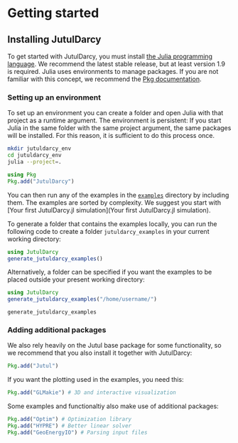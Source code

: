 # Getting started

## Installing JutulDarcy

To get started with JutulDarcy, you must install [the Julia programming language](https://julialang.org/). We recommend the latest stable release, but at least version 1.9 is required. Julia uses environments to manage packages. If you are not familiar with this concept, we recommend the [Pkg documentation](https://pkgdocs.julialang.org/v1/environments/).

### Setting up an environment

To set up an environment you can create a folder and open Julia with that project as a runtime argument. The environment is persistent: If you start Julia in the same folder with the same project argument, the same packages will be installed. For this reason, it is sufficient to do this process once.

```bash
mkdir jutuldarcy_env
cd jutuldarcy_env
julia --project=.
```

```julia
using Pkg
Pkg.add("JutulDarcy")
```

You can then run any of the examples in the [`examples`](https://github.com/sintefmath/JutulDarcy.jl/tree/main/examples) directory by including them. The examples are sorted by complexity. We suggest you start with [Your first JutulDarcy.jl simulation](Your first JutulDarcy.jl simulation).

To generate a folder that contains the examples locally, you can run the following code to create a folder `jutuldarcy_examples` in your current working directory:

```julia
using JutulDarcy
generate_jutuldarcy_examples()
```

Alternatively, a folder can be specified if you want the examples to be placed outside your present working directory:

```julia
using JutulDarcy
generate_jutuldarcy_examples("/home/username/")
```

```@docs
generate_jutuldarcy_examples
```

### Adding additional packages

We also rely heavily on the Jutul base package for some functionality, so we recommend that you also install it together with JutulDarcy:

```julia
Pkg.add("Jutul")
```

If you want the plotting used in the examples, you need this:

```julia
Pkg.add("GLMakie") # 3D and interactive visualization
```

Some examples and functionaltiy also make use of additional packages:

```julia
Pkg.add("Optim") # Optimization library
Pkg.add("HYPRE") # Better linear solver
Pkg.add("GeoEnergyIO") # Parsing input files
```
